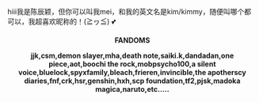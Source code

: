 hiii我是陈辰颖，但你可以叫我mei，和我的英文名是kim/kimmy，随便叫哪个都可以，我超喜欢昵称的！(≧ヮ≦) 💕

<h4 align="center">FANDOMS
  
jjk,csm,demon slayer,mha,death note,saiki.k,dandadan,one piece,aot,boochi the rock,mobpsycho100,a silent voice,bluelock,spyxfamily,bleach,frieren,invincible,the apotherscy diaries,fnf,crk,hsr,genshin,hxh,scp foundation,tf2,pjsk,madoka magica,naruto,etc.....

